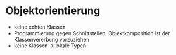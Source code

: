# Objektorientierung
- keine echten Klassen
- Programmierung gegen Schnittstellen, Objektkomposition ist der Klassenvererbung vorzuziehen
- keine Klassen -> lokale Typen 
